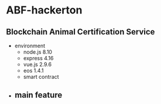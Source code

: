 # ABF-hackerton
## Blockchain Animal Certification Service
- environment
  - node.js 8.10
  - express 4.16
  - vue.js 2.9.6
  - eos 1.4.1
  - smart contract
- main feature
  - 
